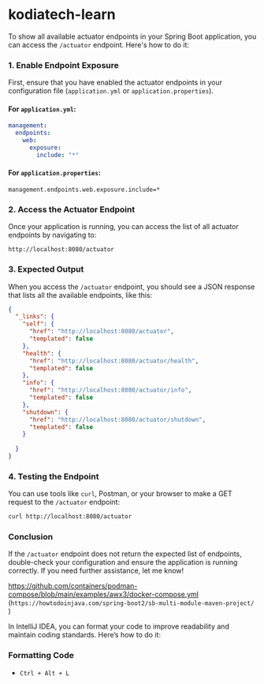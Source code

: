 # kodiatech-learn


To show all available actuator endpoints in your Spring Boot application, you can access the `/actuator` endpoint. Here's how to do it:

### 1. Enable Endpoint Exposure
First, ensure that you have enabled the actuator endpoints in your configuration file (`application.yml` or `application.properties`).

#### For `application.yml`:
```yaml
management:
  endpoints:
    web:
      exposure:
        include: "*"
```

#### For `application.properties`:
```properties
management.endpoints.web.exposure.include=*
```

### 2. Access the Actuator Endpoint
Once your application is running, you can access the list of all actuator endpoints by navigating to:

```
http://localhost:8080/actuator
```

### 3. Expected Output
When you access the `/actuator` endpoint, you should see a JSON response that lists all the available endpoints, like this:

```json
{
  "_links": {
    "self": {
      "href": "http://localhost:8080/actuator",
      "templated": false
    },
    "health": {
      "href": "http://localhost:8080/actuator/health",
      "templated": false
    },
    "info": {
      "href": "http://localhost:8080/actuator/info",
      "templated": false
    },
    "shutdown": {
      "href": "http://localhost:8080/actuator/shutdown",
      "templated": false
    }
   
  }
}
```

### 4. Testing the Endpoint
You can use tools like `curl`, Postman, or your browser to make a GET request to the `/actuator` endpoint:

```bash
curl http://localhost:8080/actuator
```

### Conclusion
If the `/actuator` endpoint does not return the expected list of endpoints, double-check your configuration and ensure the application is running correctly. If you need further assistance, let me know!


https://github.com/containers/podman-compose/blob/main/examples/awx3/docker-compose.yml
(`https://howtodoinjava.com/spring-boot2/sb-multi-module-maven-project/ `)


In IntelliJ IDEA, you can format your code to improve readability and maintain coding standards. Here’s how to do it:

### Formatting Code
- `Ctrl + Alt + L`
